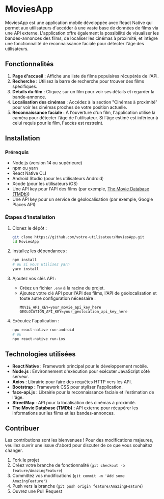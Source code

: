 # MoviesApp

MoviesApp est une application mobile développée avec React Native qui permet aux utilisateurs d'accéder à une vaste base de données de films via une API externe. L'application offre également la possibilité de visualiser les bandes-annonces des films, de localiser les cinémas à proximité, et intègre une fonctionnalité de reconnaissance faciale pour détecter l'âge des utilisateurs.

## Fonctionnalités

1. **Page d'accueil** : Affiche une liste de films populaires récupérés de l'API.
2. **Recherche** : Utilisez la barre de recherche pour trouver des films spécifiques.
3. **Détails du film** : Cliquez sur un film pour voir ses détails et regarder la bande-annonce.
4. **Localisation des cinémas** : Accédez à la section "Cinémas à proximité" pour voir les cinémas proches de votre position actuelle.
5. **Reconnaissance faciale** : À l'ouverture d'un film, l'application utilise la caméra pour détecter l'âge de l'utilisateur. Si l'âge estimé est inférieur à celui requis pour le film, l'accès est restreint.

## Installation

### Prérequis

- Node.js (version 14 ou supérieure)
- npm ou yarn
- React Native CLI
- Android Studio (pour les utilisateurs Android)
- Xcode (pour les utilisateurs iOS)
- Une API key pour l'API des films (par exemple, [The Movie Database (TMDb)](https://www.themoviedb.org/))
- Une API key pour un service de géolocalisation (par exemple, Google Places API)

### Étapes d'installation

1. Clonez le dépôt :
    ```sh
    git clone https://github.com/votre-utilisateur/MoviesApp.git
    cd MoviesApp
    ```

2. Installez les dépendances :
    ```sh
    npm install
    # ou si vous utilisez yarn
    yarn install
    ```

3. Ajoutez vos clés API :
   - Créez un fichier `.env` à la racine du projet.
   - Ajoutez votre clé API pour l'API des films, l'API de géolocalisation et toute autre configuration nécessaire :
     ```env
     MOVIE_API_KEY=your_movie_api_key_here
     GEOLOCATION_API_KEY=your_geolocation_api_key_here
     ```

4. Exécutez l'application :
    ```sh
    npx react-native run-android
    # ou
    npx react-native run-ios
    ```

## Technologies utilisées

- **React Native** : Framework principal pour le développement mobile.
- **Node.js** : Environnement d'exécution pour exécuter JavaScript côté serveur.
- **Axios** : Librairie pour faire des requêtes HTTP vers les API.
- **Bootstrap** : Framework CSS pour styliser l'application.
- **face-api.js** : Librairie pour la reconnaissance faciale et l'estimation de l'âge.
- **StreetMap** : API pour la localisation des cinémas à proximité.
- **The Movie Database (TMDb)** : API externe pour récupérer les informations sur les films et les bandes-annonces.

## Contribuer

Les contributions sont les bienvenues ! Pour des modifications majeures, veuillez ouvrir une issue d'abord pour discuter de ce que vous souhaitez changer.

1. Fork le projet
2. Créez votre branche de fonctionnalité (`git checkout -b feature/AmazingFeature`)
3. Committez vos modifications (`git commit -m 'Add some AmazingFeature'`)
4. Push vers la branche (`git push origin feature/AmazingFeature`)
5. Ouvrez une Pull Request

